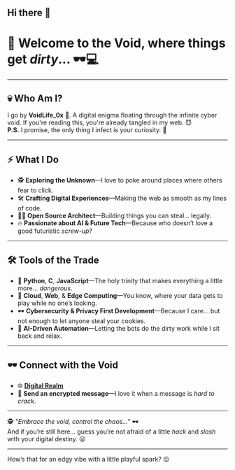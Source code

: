 ## Hi there 👋
# 👾 **Welcome to the Void, where things get *dirty*...** 🕶️💻

---

## 💀 **Who Am I?**  
I go by **VoidLife_0x** 👀. A digital enigma floating through the infinite cyber void. If you're reading this, you're already tangled in my web. 😈  
**P.S.** I promise, the only thing I infect is your curiosity. 🖤

---

## ⚡ **What I Do**  
- 🕵️ **Exploring the Unknown**—I love to poke around places where others fear to click.  
- 🛠️ **Crafting Digital Experiences**—Making the web as smooth as my lines of code.  
- 👨‍💻 **Open Source Architect**—Building things you can steal... legally.  
- 🔥 **Passionate about AI & Future Tech**—Because who doesn’t love a good futuristic *screw-up*?

---

## 🛠️ **Tools of the Trade**  
- 🐍 **Python**, **C**, **JavaScript**—The holy trinity that makes everything a little more... *dangerous*.  
- 🚀 **Cloud**, **Web**, & **Edge Computing**—You know, where your data gets to play while no one’s looking.  
- 🕶️ **Cybersecurity & Privacy First Development**—Because I care... but not enough to let anyone steal your cookies.  
- 🧠 **AI-Driven Automation**—Letting the bots do the dirty work while I sit back and relax.

---

## 🕶️ **Connect with the Void**  
- 🌐 [**Digital Realm**](#)  
- 📧 **Send an encrypted message**—I love it when a message is *hard to crack*.

---

🕵️ _"Embrace the void, control the chaos..."_ 🕶️  
And if you’re still here... guess you’re not afraid of a little *hack* and *slash* with your digital destiny. 😜

---

How’s that for an edgy vibe with a little playful spark? 😉
